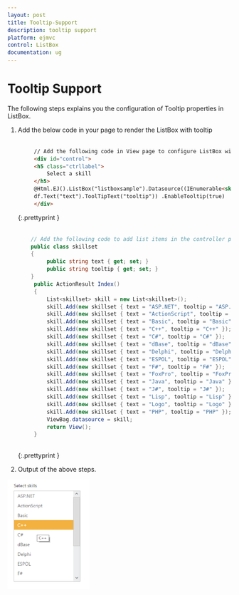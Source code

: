 ```yaml
---
layout: post
title: Tooltip-Support
description: tooltip support
platform: ejmvc
control: ListBox
documentation: ug
---
```


# Tooltip Support

The following steps explains you the configuration of Tooltip properties in ListBox.

1. Add the below code in your page to render the ListBox with tooltip


   ~~~ html
   
		// Add the following code in View page to configure ListBox widget
		<div id="control">
		<h5 class="ctrllabel">
			Select a skill 
		</h5> 
		@Html.EJ().ListBox("listboxsample").Datasource((IEnumerable<skillset>)ViewBag.datasource).ListBoxFields(df =>
		df.Text("text").ToolTipText("tooltip")) .EnableTooltip(true)
		</div>

   ~~~
   {:.prettyprint }
   
   ~~~ cs
   
	   // Add the following code to add list items in the controller page
	   public class skillset    
	   {      
			public string text { get; set; }
			public string tooltip { get; set; }  
	   }       
		public ActionResult Index() 
		{
			List<skillset> skill = new List<skillset>(); 
			skill.Add(new skillset { text = "ASP.NET", tooltip = "ASP.NET" }); 
			skill.Add(new skillset { text = "ActionScript", tooltip = "ActionScript"});  
			skill.Add(new skillset { text = "Basic", tooltip = "Basic" });  
			skill.Add(new skillset { text = "C++", tooltip = "C++" });  
			skill.Add(new skillset { text = "C#", tooltip = "C#" });  
			skill.Add(new skillset { text = "dBase", tooltip = "dBase" }); 
			skill.Add(new skillset { text = "Delphi", tooltip = "Delphi" }); 
			skill.Add(new skillset { text = "ESPOL", tooltip = "ESPOL" });  
			skill.Add(new skillset { text = "F#", tooltip = "F#" });     
			skill.Add(new skillset { text = "FoxPro", tooltip = "FoxPro" });  
			skill.Add(new skillset { text = "Java", tooltip = "Java" });     
			skill.Add(new skillset { text = "J#", tooltip = "J#" });      
			skill.Add(new skillset { text = "Lisp", tooltip = "Lisp" });
			skill.Add(new skillset { text = "Logo", tooltip = "Logo" }); 
			skill.Add(new skillset { text = "PHP", tooltip = "PHP" });   
			ViewBag.datasource = skill;          
			return View();
		}
		
   ~~~
   {:.prettyprint }




2. Output of the above steps.


![](Tooltip-Support_images/Tooltip-Support_img1.png)



